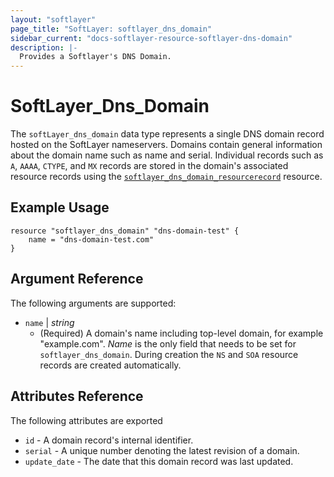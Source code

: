 ```yaml
---
layout: "softlayer"
page_title: "SoftLayer: softlayer_dns_domain"
sidebar_current: "docs-softlayer-resource-softlayer-dns-domain"
description: |-
  Provides a Softlayer's DNS Domain.
---
```


# SoftLayer_Dns_Domain

The `softLayer_dns_domain` data type represents a single DNS domain record hosted on the SoftLayer nameservers. Domains contain general information about the domain name such as name and serial. Individual records such as `A`, `AAAA`, `CTYPE`, and `MX` records are stored in the domain's associated resource records using the  [`softlayer_dns_domain_resourcerecord`](/docs/providers/softlayer/r/dns_records.html) resource.

## Example Usage

```
resource "softlayer_dns_domain" "dns-domain-test" {
	name = "dns-domain-test.com"
}
```


## Argument Reference
The following arguments are supported:

* `name` | *string*
     * (Required) A domain's name including top-level domain, for example "example.com". _Name_ is the only field that needs to be set for `softlayer_dns_domain`. During creation the `NS` and `SOA` resource records are created automatically.

## Attributes Reference
The following attributes are exported

* `id` - A domain record's internal identifier.
* `serial` - A unique number denoting the latest revision of a domain.
* `update_date` - The date that this domain record was last updated.